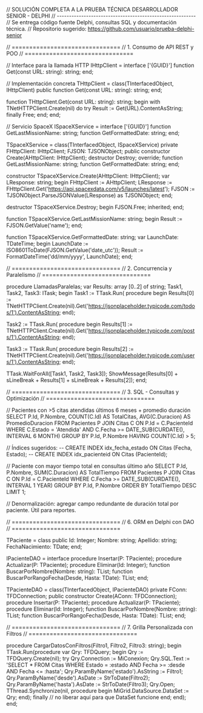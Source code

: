 // SOLUCIÓN COMPLETA A LA PRUEBA TÉCNICA DESARROLLADOR SENIOR - DELPHI
// ---------------------------------------------------------
// Se entrega código fuente Delphi, consultas SQL y documentación técnica.
// Repositorio sugerido: https://github.com/usuario/prueba-delphi-senior

// ===============================
// 1. Consumo de API REST y POO
// ===============================

// Interface para la llamada HTTP
IHttpClient = interface
  ['{GUID}']
  function Get(const URL: string): string;
end;

// Implementación concreta
THttpClient = class(TInterfacedObject, IHttpClient)
public
  function Get(const URL: string): string;
end;

function THttpClient.Get(const URL: string): string;
begin
  with TNetHTTPClient.Create(nil) do
  try
    Result := Get(URL).ContentAsString;
  finally
    Free;
  end;
end;

// Servicio SpaceX
ISpaceXService = interface
  ['{GUID}']
  function GetLastMissionName: string;
  function GetFormattedDate: string;
end;

TSpaceXService = class(TInterfacedObject, ISpaceXService)
private
  FHttpClient: IHttpClient;
  FJSON: TJSONObject;
public
  constructor Create(AHttpClient: IHttpClient);
  destructor Destroy; override;
  function GetLastMissionName: string;
  function GetFormattedDate: string;
end;

constructor TSpaceXService.Create(AHttpClient: IHttpClient);
var
  LResponse: string;
begin
  FHttpClient := AHttpClient;
  LResponse := FHttpClient.Get('https://api.spacexdata.com/v5/launches/latest');
  FJSON := TJSONObject.ParseJSONValue(LResponse) as TJSONObject;
end;

destructor TSpaceXService.Destroy;
begin
  FJSON.Free;
  inherited;
end;

function TSpaceXService.GetLastMissionName: string;
begin
  Result := FJSON.GetValue<string>('name');
end;

function TSpaceXService.GetFormattedDate: string;
var
  LaunchDate: TDateTime;
begin
  LaunchDate := ISO8601ToDate(FJSON.GetValue<string>('date_utc'));
  Result := FormatDateTime('dd/mm/yyyy', LaunchDate);
end;

// ===============================
// 2. Concurrencia y Paralelismo
// ===============================

procedure LlamadasParalelas;
var
  Results: array [0..2] of string;
  Task1, Task2, Task3: ITask;
begin
  Task1 := TTask.Run(
    procedure
    begin
      Results[0] := TNetHTTPClient.Create(nil).Get('https://jsonplaceholder.typicode.com/todos/1').ContentAsString;
    end);

  Task2 := TTask.Run(
    procedure
    begin
      Results[1] := TNetHTTPClient.Create(nil).Get('https://jsonplaceholder.typicode.com/posts/1').ContentAsString;
    end);

  Task3 := TTask.Run(
    procedure
    begin
      Results[2] := TNetHTTPClient.Create(nil).Get('https://jsonplaceholder.typicode.com/users/1').ContentAsString;
    end);

  TTask.WaitForAll([Task1, Task2, Task3]);
  ShowMessage(Results[0] + sLineBreak + Results[1] + sLineBreak + Results[2]);
end;

// ===============================
// 3. SQL - Consultas y Optimización
// ===============================

// Pacientes con >5 citas atendidas últimos 6 meses + promedio duración
SELECT P.Id, P.Nombre, COUNT(C.Id) AS TotalCitas,
       AVG(C.Duracion) AS PromedioDuracion
FROM Pacientes P
JOIN Citas C ON P.Id = C.PacienteId
WHERE C.Estado = 'Atendida'
  AND C.Fecha >= DATE_SUB(CURDATE(), INTERVAL 6 MONTH)
GROUP BY P.Id, P.Nombre
HAVING COUNT(C.Id) > 5;

// Índices sugeridos:
-- CREATE INDEX idx_fecha_estado ON Citas (Fecha, Estado);
-- CREATE INDEX idx_pacienteid ON Citas (PacienteId);

// Paciente con mayor tiempo total en consultas último año
SELECT P.Id, P.Nombre, SUM(C.Duracion) AS TotalTiempo
FROM Pacientes P
JOIN Citas C ON P.Id = C.PacienteId
WHERE C.Fecha >= DATE_SUB(CURDATE(), INTERVAL 1 YEAR)
GROUP BY P.Id, P.Nombre
ORDER BY TotalTiempo DESC
LIMIT 1;

// Denormalización: agregar campo redundante de duración total por paciente. Útil para reportes.

// ===============================
// 6. ORM en Delphi con DAO
// ===============================

TPaciente = class
public
  Id: Integer;
  Nombre: string;
  Apellido: string;
  FechaNacimiento: TDate;
end;

IPacienteDAO = interface
  procedure Insertar(P: TPaciente);
  procedure Actualizar(P: TPaciente);
  procedure Eliminar(Id: Integer);
  function BuscarPorNombre(Nombre: string): TList<TPaciente>;
  function BuscarPorRangoFecha(Desde, Hasta: TDate): TList<TPaciente>;
end;

TPacienteDAO = class(TInterfacedObject, IPacienteDAO)
private
  FConn: TFDConnection;
public
  constructor Create(AConn: TFDConnection);
  procedure Insertar(P: TPaciente);
  procedure Actualizar(P: TPaciente);
  procedure Eliminar(Id: Integer);
  function BuscarPorNombre(Nombre: string): TList<TPaciente>;
  function BuscarPorRangoFecha(Desde, Hasta: TDate): TList<TPaciente>;
end;

// ===============================
// 7. Grilla Personalizada con Filtros
// ===============================

procedure CargarDatosConFiltros(Filtro1, Filtro2, Filtro3: string);
begin
  TTask.Run(procedure
  var
    Qry: TFDQuery;
  begin
    Qry := TFDQuery.Create(nil);
    try
      Qry.Connection := MiConexion;
      Qry.SQL.Text := 'SELECT * FROM Citas WHERE Estado = :estado AND Fecha >= :desde AND Fecha <= :hasta';
      Qry.ParamByName('estado').AsString := Filtro1;
      Qry.ParamByName('desde').AsDate := StrToDate(Filtro2);
      Qry.ParamByName('hasta').AsDate := StrToDate(Filtro3);
      Qry.Open;
      TThread.Synchronize(nil,
        procedure
        begin
          MiGrid.DataSource.DataSet := Qry;
        end);
    finally
      // no liberar aquí para que DataSet funcione
    end;
  end);
end;
